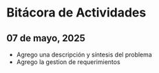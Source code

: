 # Bitácora de Actividades

## 07 de mayo, 2025

- Agrego una descripción y síntesis del problema
- Agrego la gestion de requerimientos